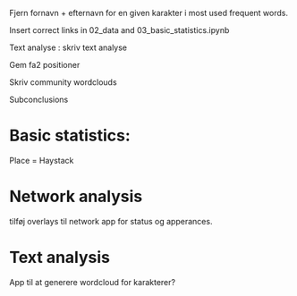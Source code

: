 


Fjern fornavn + efternavn for en given karakter i most used frequent words.

Insert correct links in 02_data and 03_basic_statistics.ipynb

Text analyse : skriv text analyse 

Gem fa2 positioner 

Skriv community wordclouds

Subconclusions

# Basic statistics: 
Place  = Haystack

# Network analysis
tilføj overlays til network app for status og apperances.

# Text analysis
App til at generere wordcloud for karakterer?

